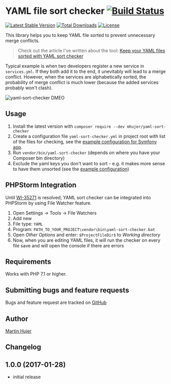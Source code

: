 # YAML file sort checker [![Build Status](https://travis-ci.org/mhujer/yaml-sort-checker.svg?branch=master)](https://travis-ci.org/mhujer/yaml-sort-checker)

[![Latest Stable Version](https://poser.pugx.org/mhujer/yaml-sort-checker/version.png)](https://packagist.org/packages/mhujer/yaml-sort-checker) [![Total Downloads](https://poser.pugx.org/mhujer/yaml-sort-checker/downloads.png)](https://packagist.org/packages/mhujer/yaml-sort-checker) [![License](https://poser.pugx.org/mhujer/yaml-sort-checker/license.svg)](https://packagist.org/packages/mhujer/yaml-sort-checker)

This library helps you to keep YAML file sorted to prevent unnecessary merge conflicts.

> Check out the article I've written about the tool: [Keep your YAML files sorted with YAML sort checker](https://blog.martinhujer.cz/yaml-sort-checker/)

Typical example is when two developers register a new service in `services.yml`. If they both add it to the end, it unevitably will lead to a merge conflict. However, when the services are alphabetically sorted, the probability of merge conflict is much lower (because the added services probably won't clash).

![yaml-sort-checker DMEO](./docs/yaml-sort-checker-demo.png)

Usage
----
1. Install the latest version with `composer require --dev mhujer/yaml-sort-checker`
2. Create a configuration file `yaml-sort-checker.yml` in project root with list of the files for checking, see the  [example configuration for Symfony app](/docs/symfony-config/yaml-sort-checker.yml).
3. Run `vendor/bin/yaml-sort-checker` (depends on where you have your Composer bin directory)
4. Exclude the yaml keys you don't want to sort - e.g. it makes more sense to have them unsorted (see the [example configuration](/docs/symfony-config/yaml-sort-checker.yml))

PHPStorm Integration
---------------------
Until [WI-35271](https://youtrack.jetbrains.com/issue/WI-35271) is resolved, YAML sort checker can be integrated into PHPStorm by using File Watcher feature.

1. Open Settings -> Tools -> File Watchers
2. Add new
3. File type: `YAML`
4. Program: `PATH_TO_YOUR_PROJECT\vendor\bin\yaml-sort-checker.bat`
5. Open *Other Options* and enter: `$ProjectFileDir$` to *Working directory*
6. Now, when you are editing YAML files, it will run the checker on every file save and will open the console if there are errors

Requirements
------------
Works with PHP 7.1 or higher.

Submitting bugs and feature requests
------------------------------------
Bugs and feature request are tracked on [GitHub](https://github.com/mhujer/yaml-sort-checker/issues)

Author
------
[Martin Hujer](https://www.martinhujer.cz) 

Changelog
----------

## 1.0.0 (2017-01-28)
- initial release
